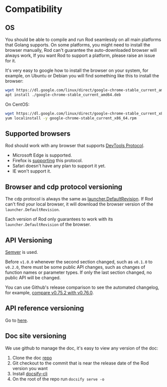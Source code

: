 # Compatibility

## OS

You should be able to compile and run Rod seamlessly on all main platforms that Golang supports. On some platforms, you might need to install the browser manually, Rod can't guarantee the auto-downloaded browser will always work, If you want Rod to support a platform, please raise an issue for it.

It's very easy to google how to install the browser on your system, for example, on Ubuntu or Debian you will find something like this to install the browser:

```bash
wget https://dl.google.com/linux/direct/google-chrome-stable_current_amd64.deb
apt install ./google-chrome-stable_current_amd64.deb
```

On CentOS:

```bash
wget https://dl.google.com/linux/direct/google-chrome-stable_current_x86_64.rpm
yum localinstall -y google-chrome-stable_current_x86_64.rpm
```

## Supported browsers

Rod should work with any browser that supports [DevTools Protocol](https://chromedevtools.github.io/devtools-protocol/).

- Microsoft Edge is supported.
- Firefox is [supporting](https://wiki.mozilla.org/Remote) this protocol.
- Safari doesn't have any plan to support it yet.
- IE won't support it.

## Browser and cdp protocol versioning

The cdp protocol is always the same as [launcher.DefaultRevision](https://pkg.go.dev/github.com/go-rod/rod/lib/launcher#DefaultRevision). If Rod can't find your local browser, it will download the browser version of the `launcher.DefaultRevision`.

Each version of Rod only guarantees to work with its `launcher.DefaultRevision` of the browser.

## API Versioning

[Semver](https://semver.org/) is used.

Before `v1.0.0` whenever the second section changed, such as `v0.1.0` to `v0.2.0`, there must be some public API changes, such as changes of function names or parameter types. If only the last section changed, no public API will be changed.

You can use Github's release comparison to see the automated changelog, for example, [compare v0.75.2 with v0.76.0](https://github.com/go-rod/rod/compare/v0.75.2...v0.76.0).

## API reference versioning

Go to [here](https://pkg.go.dev/github.com/go-rod/rod?tab=versions).

## Doc site versioning

We use github to manage the doc, it's easy to view any version of the doc:

1. Clone the doc [repo](https://github.com/go-rod/go-rod.github.io.git)
2. Git checkout to the commit that is near the release date of the Rod version you want
3. Install [docsify-cli](https://docsify.js.org/#/quickstart)
4. On the root of the repo run `docsify serve -o`
